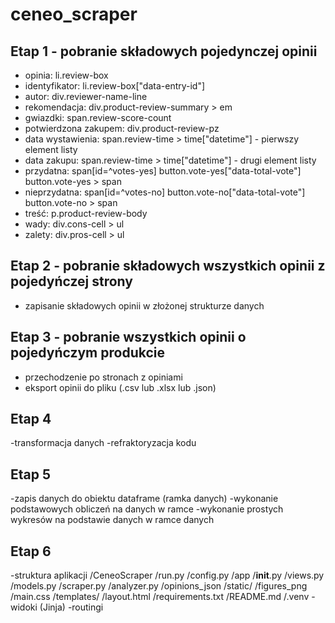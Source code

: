 # ceneo_scraper
## Etap 1 - pobranie składowych pojedynczej opinii
- opinia: li.review-box
- identyfikator: li.review-box["data-entry-id"]
- autor: div.reviewer-name-line
- rekomendacja: div.product-review-summary > em
- gwiazdki: span.review-score-count
- potwierdzona zakupem: div.product-review-pz
- data wystawienia: span.review-time > time["datetime"] - pierwszy element listy
- data zakupu: span.review-time > time["datetime"] - drugi element listy
- przydatna: span[id=^votes-yes]
             button.vote-yes["data-total-vote"]
             button.vote-yes > span
- nieprzydatna: span[id=^votes-no]
                button.vote-no["data-total-vote"]
                button.vote-no > span
- treść: p.product-review-body
- wady: div.cons-cell > ul
- zalety: div.pros-cell > ul
## Etap 2 - pobranie składowych wszystkich opinii z pojedyńczej strony
- zapisanie składowych opinii w złożonej strukturze danych
## Etap 3 - pobranie wszystkich opinii o pojedyńczym produkcie
- przechodzenie po stronach z opiniami
- eksport opinii do pliku (.csv lub .xlsx lub .json)
## Etap 4
-transformacja danych
-refraktoryzacja kodu
## Etap 5
-zapis danych do obiektu dataframe (ramka danych)
-wykonanie podstawowych obliczeń na danych w ramce
-wykonanie prostych wykresów na podstawie danych w ramce danych
## Etap 6
-struktura aplikacji
/CeneoScraper
/run.py
/config.py
/app
/__init__.py /views.py
/models.py /scraper.py /analyzer.py /opinions_json /static/
/figures_png /main.css /templates/
/layout.html
/requirements.txt
/README.md /.venv
-widoki (Jinja)
-routingi